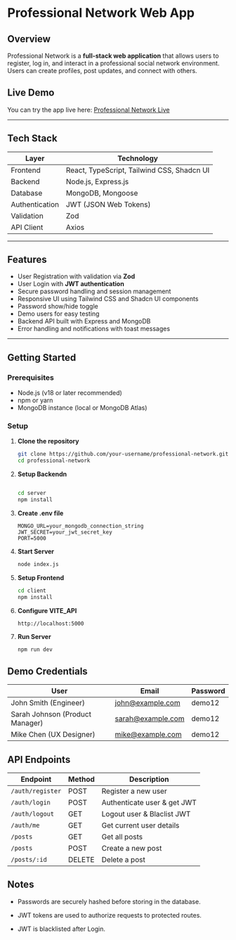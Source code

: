 # Professional Network Web App

## Overview

Professional Network is a **full-stack web application** that allows users to register, log in, and interact in a professional social network environment. Users can create profiles, post updates, and connect with others.
## Live Demo

You can try the app live here: [Professional Network Live](https://professional-network.onrender.com)

---

## Tech Stack

| Layer          | Technology                             |
| -------------- | ----------------------------------- |
| Frontend       | React, TypeScript, Tailwind CSS, Shadcn UI |
| Backend        | Node.js, Express.js                  |
| Database       | MongoDB, Mongoose                    |
| Authentication | JWT (JSON Web Tokens)                |
| Validation     | Zod                                 |
| API Client     | Axios                               |

---

## Features

- User Registration with validation via **Zod**
- User Login with **JWT authentication**
- Secure password handling and session management
- Responsive UI using Tailwind CSS and Shadcn UI components
- Password show/hide toggle
- Demo users for easy testing
- Backend API built with Express and MongoDB
- Error handling and notifications with toast messages

---

## Getting Started

### Prerequisites

- Node.js (v18 or later recommended)
- npm or yarn
- MongoDB instance (local or MongoDB Atlas)

### Setup

1. **Clone the repository**

   ```bash
   git clone https://github.com/your-username/professional-network.git
   cd professional-network

2. **Setup Backendn**

   ```bash

   cd server
   npm install
3. **Create .env file**

   ```env
   MONGO_URL=your_mongodb_connection_string
   JWT_SECRET=your_jwt_secret_key
   PORT=5000
4. **Start Server**

    ```bash
    node index.js
5. **Setup Frontend**

   ```bash
   cd client
   npm install
6. **Configure VITE_API**

     ```env
     http://localhost:5000
7. **Run Server**
    ```bash
    npm run dev
## Demo Credentials

| User                            | Email                                         | Password |
| ------------------------------- | --------------------------------------------- | -------- |
| John Smith (Engineer)           | [john@example.com](mailto:john@example.com)   | demo12   |
| Sarah Johnson (Product Manager) | [sarah@example.com](mailto:sarah@example.com) | demo12   |
| Mike Chen (UX Designer)         | [mike@example.com](mailto:mike@example.com)   | demo12   |

## API Endpoints 
| Endpoint         | Method | Description                 |
| ---------------- | ------ | --------------------------- |
| `/auth/register` | POST   | Register a new user         |
| `/auth/login`    | POST   | Authenticate user & get JWT |
| `/auth/logout`   | GET    | Logout user & Blaclist JWT  |
| `/auth/me`       | GET    | Get current  user details   |
| `/posts`         | GET    | Get all posts               |
| `/posts`         | POST   | Create a new post           |
| `/posts/:id`     | DELETE | Delete a post               |

## Notes
- Passwords are securely hashed before storing in the database.

- JWT tokens are used to authorize requests to protected routes.
- JWT is blacklisted after Login.
